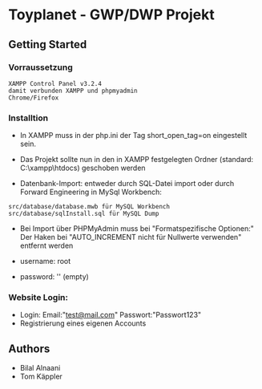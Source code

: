 # Toyplanet - GWP/DWP Projekt

## Getting Started
### Vorraussetzung

```
XAMPP Control Panel v3.2.4
damit verbunden XAMPP und phpmyadmin
Chrome/Firefox
```

### Installtion

* In XAMPP muss in der php.ini der Tag short_open_tag=on eingestellt sein.
* Das Projekt sollte nun in den in XAMPP festgelegten Ordner (standard: C:\xampp\htdocs) geschoben werden

* Datenbank-Import: entweder durch SQL-Datei import oder durch Forward Engineering in MySql Workbench:
```
src/database/database.mwb für MySQL Workbench
src/database/sqlInstall.sql für MySQL Dump
```
* Bei Import über PHPMyAdmin muss bei "Formatspezifische Optionen:" Der Haken bei "AUTO_INCREMENT nicht für Nullwerte verwenden" entfernt werden

* username: root
* password: '' (empty)

### Website Login:
* Login: Email:"test@mail.com" Passwort:"Passwort123"
* Registrierung eines eigenen Accounts

## Authors

* Bilal Alnaani
* Tom Käppler